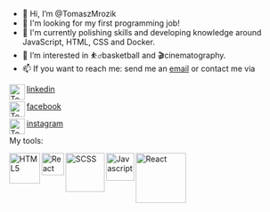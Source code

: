 - 👋 Hi, I’m @TomaszMrozik
- 💼 I'm looking for my first programming job!
- 🌱 I'm currently polishing skills and developing knowledge around JavaScript, HTML, CSS and Docker.
- 👀 I’m interested in ⛹️‍♂️basketball and 🎬cinematography.
- 📫 If you want to reach me: send me an [email] or contact me via

<img align="left" alt="Tomasz Mrozik | LinkedIn" width="28px" src="https://cdn.jsdelivr.net/npm/simple-icons@v3/icons/linkedin.svg" /> [linkedin]


<img align="left" alt="Tomasz Mrozik | Facebook" width="28px" src="https://cdn.jsdelivr.net/npm/simple-icons@3.13.0/icons/facebook.svg" /> [facebook]


<img align="left" alt="Tomasz Mrozik | Instagram" width="28px" src="https://cdn.jsdelivr.net/npm/simple-icons@3.13.0/icons/instagram.svg" /> [instagram]



My tools:


<img align="left" alt="HTML5" width="55px" src="https://upload.wikimedia.org/wikipedia/commons/6/61/HTML5_logo_and_wordmark.svg" />
<img align="left" alt="React" width="40px" src="https://upload.wikimedia.org/wikipedia/commons/d/d5/CSS3_logo_and_wordmark.svg" />
<img align="left" alt="SCSS" width="70px" src="https://upload.wikimedia.org/wikipedia/commons/9/96/Sass_Logo_Color.svg" />
<img align="left" alt="Javascript" width="50px" src="https://upload.wikimedia.org/wikipedia/commons/9/99/Unofficial_JavaScript_logo_2.svg" />
<img align="left" alt="React" width="90px" src="https://upload.wikimedia.org/wikipedia/commons/a/a7/React-icon.svg" />

<!---
TomaszMrozik/TomaszMrozik is a ✨ special ✨ repository because its `README.md` (this file) appears on your GitHub profile.
You can click the Preview link to take a look at your changes.
--->
[linkedin]: https://www.linkedin.com/in/i-am-tomasz-mrozik/
[Coderslab]: https://coderslab.pl/pl/
[email]: tomaszmrozik2000@gmail.com
[facebook]: https://www.facebook.com/Ja2000Tomek
[instagram]: https://www.instagram.com/tomasz_mrozik/

